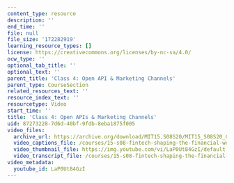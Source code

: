 ```yaml
---
content_type: resource
description: ''
end_time: ''
file: null
file_size: '172282919'
learning_resource_types: []
license: https://creativecommons.org/licenses/by-nc-sa/4.0/
ocw_type: ''
optional_tab_title: ''
optional_text: ''
parent_title: 'Class 4: Open API & Marketing Channels'
parent_type: CourseSection
related_resources_text: ''
resource_index_text: ''
resourcetype: Video
start_time: ''
title: 'Class 4: Open APIs & Marketing Channels'
uid: 87273228-7d6d-40bf-9fdb-8eba1875f005
video_files:
  archive_url: https://archive.org/download/MIT15.S08S20/MIT15_S08S20_Class04_300k.mp4
  video_captions_file: /courses/15-s08-fintech-shaping-the-financial-world-spring-2020/b81f92b379615523abfb5619ba2da349_LaP0Ut84GzI.vtt
  video_thumbnail_file: https://img.youtube.com/vi/LaP0Ut84GzI/default.jpg
  video_transcript_file: /courses/15-s08-fintech-shaping-the-financial-world-spring-2020/e2f73aeccd3b27a372e5cc638d8ce0a1_LaP0Ut84GzI.pdf
video_metadata:
  youtube_id: LaP0Ut84GzI
---
```

